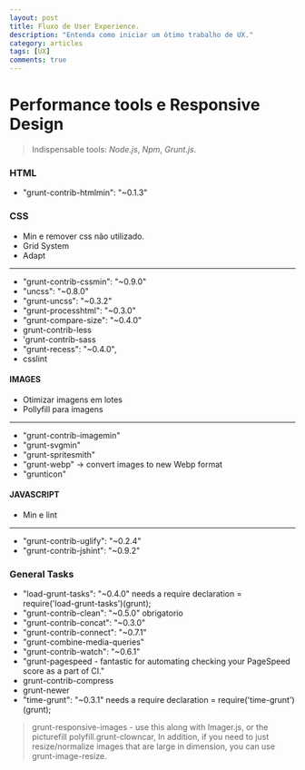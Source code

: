 ```yaml
---
layout: post
title: Fluxo de User Experience.
description: "Entenda como iniciar um ótimo trabalho de UX."
category: articles
tags: [UX]
comments: true  
---
```


# Performance tools e Responsive Design

> Indispensable tools: _Node.js_, _Npm_, _Grunt.js_.

### HTML

* "grunt-contrib-htmlmin": "~0.1.3"

### CSS 
  * Min e remover css não utilizado.
  * Grid System
  * Adapt
---
  * "grunt-contrib-cssmin": "~0.9.0"
  * "uncss": "~0.8.0"
  * "grunt-uncss": "~0.3.2"
  * "grunt-processhtml": "~0.3.0"
  * "grunt-compare-size": "~0.4.0"
  *  grunt-contrib-less
  * 'grunt-contrib-sass
  * "grunt-recess": "~0.4.0",
  * csslint



#### IMAGES
  * Otimizar imagens em lotes
  * Pollyfill para imagens
---
  * "grunt-contrib-imagemin"
  * "grunt-svgmin"
  * "grunt-spritesmith"
  * "grunt-webp" -> convert images to new Webp format
  * "grunticon"

#### JAVASCRIPT 
  * Min e lint
---
  * "grunt-contrib-uglify": "~0.2.4"
  * "grunt-contrib-jshint": "~0.9.2"


### General Tasks

* "load-grunt-tasks": "~0.4.0" needs a require declaration = require('load-grunt-tasks')(grunt);
* "grunt-contrib-clean": "~0.5.0" obrigatorio
* "grunt-contrib-concat": "~0.3.0"
* "grunt-contrib-connect": "~0.7.1"
* "grunt-combine-media-queries"
* "grunt-contrib-watch": "~0.6.1"
* "grunt-pagespeed - fantastic for automating checking your PageSpeed score as a part of CI."
* grunt-contrib-compress
* grunt-newer
* "time-grunt": "~0.3.1" needs a require declaration = require('time-grunt')(grunt);


> grunt-responsive-images - use this along with Imager.js, <picture> or the picturefill polyfill.grunt-clowncar, In addition, if you need to just resize/normalize images that are large in dimension, you can use grunt-image-resize.

